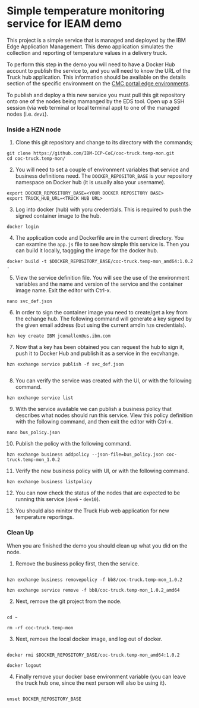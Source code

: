 # Simple temperature monitoring service for IEAM demo

This project is a simple service that is managed and deployed by the 
IBM Edge Application Management.  This demo application simulates 
the collection and reporting of temperature values in a delivery 
truck. 

To perform this step in the demo you will need to have a Docker Hub account to publish the service to, and you will need to know the URL of the Truck hub application.  This information should be available on the details section of the specific environment on the [CMC portal edge environments](https://cmc.coc-ibm.com:5000/edge).

To publish and deploy a this new service you must pull this git repository onto one of the nodes being mamanged by the EDS tool.  Open up a SSH session (via web terminal or local terminal app) to one of the managed nodes (i.e. `dev1`).


### Inside a HZN node

1. Clone this git repository and change to its directory with the commands;

```shell
git clone https://github.com/IBM-ICP-CoC/coc-truck.temp-mon.git
cd coc-truck.temp-mon/

```

2. You will need to set a couple of environment variables that service and business definitions need.  The `DOCKER_REPOSITOR_BASE` is your repository namespace on Docker hub (it is usually also your username).


```shell
export DOCKER_REPOSITORY_BASE=<YOUR DOCKER REPOSITORY BASE>
export TRUCK_HUB_URL=<TRUCK HUB URL>

```

3. Log into docker (hub) with yoru credentials.  This is required to push the signed container image to the hub.

```shell
docker login 

```

4. The application code and Dockerfile are in the current directory.  You can examine the `app.js` file to see how simple this service is.  Then you can build it locally, taqgging the image for the docker hub.

```shell
docker build -t $DOCKER_REPOSITORY_BASE/coc-truck.temp-mon_amd64:1.0.2 .

```

5. View the service definition file. You will see the use of the environment variables and the name and version of the service and the container image name.  Exit the editor with Ctrl-x.

```shell
nano svc_def.json

```

6. In order to sign the container image you need to create/get a key from the echange hub.  The following command will generate a key signed by the given email address (but using the current amdin `hzn` credentials).

```shell
hzn key create IBM jconallen@us.ibm.com

```

7. Now that a key has been obtained you can request the hub to sign it, push it to Docker Hub and publish it as a service in the excvhange.

```shell
hzn exchange service publish -f svc_def.json


```

8. You can verify the service was created with the UI, or with the following command.

```shell
hzn exchange service list

```

9. With the service available we can publish a business policy that describes what nodes should run this service.  View this policy definition with the following command, and then exit the editor with Ctrl-x.

```shell
nano bus_policy.json

```

10. Publish the policy with the following command.

```shell
hzn exchange business addpolicy --json-file=bus_policy.json coc-truck.temp-mon_1.0.2

```

11. Verify the new business policy with UI, or with the following command.

```shell
hzn exchange business listpolicy

```

12. You can now check the status of the nodes that are expected to be running this service (`dev6` - `dev10`).

13. You should also minitor the Truck Hub web application for new temperature reportings.

### Clean Up

When you are finished the demo you should clean up what you did on the node.

1. Remove the business policy first, then the service.

```shell

hzn exchange business removepolicy -f bb8/coc-truck.temp-mon_1.0.2

hzn exchange service remove -f bb8/coc-truck.temp-mon_1.0.2_amd64

```

2. Next, remove the git project from the node.

```shell

cd ~

rm -rf coc-truck.temp-mon

```

3. Next, remove the local docker image, and log out of docker.

```shell

docker rmi $DOCKER_REPOSITORY_BASE/coc-truck.temp-mon_amd64:1.0.2

docker logout

```

4. Finally remove your docker base environment variable (you can leave the truck hub one, since the next person will also be using it).

```shell

unset DOCKER_REPOSITORY_BASE

```

